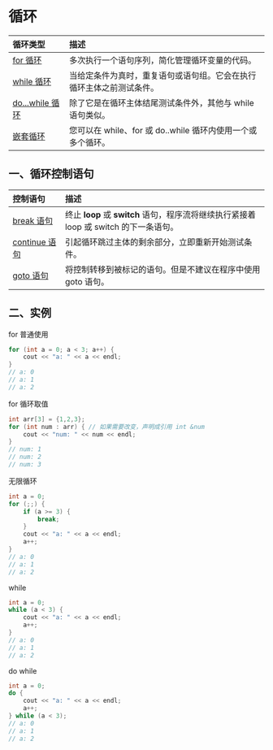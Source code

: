 # 循环

| 循环类型                                                     | 描述                                                         |
| :----------------------------------------------------------- | :----------------------------------------------------------- |
| [for 循环](https://www.runoob.com/cplusplus/cpp-for-loop.html) | 多次执行一个语句序列，简化管理循环变量的代码。               |
| [while 循环](https://www.runoob.com/cplusplus/cpp-while-loop.html) | 当给定条件为真时，重复语句或语句组。它会在执行循环主体之前测试条件。 |
| [do...while 循环](https://www.runoob.com/cplusplus/cpp-do-while-loop.html) | 除了它是在循环主体结尾测试条件外，其他与 while 语句类似。    |
| [嵌套循环](https://www.runoob.com/cplusplus/cpp-nested-loops.html) | 您可以在 while、for 或 do..while 循环内使用一个或多个循环。  |

## 一、循环控制语句

| 控制语句                                                     | 描述                                                         |
| :----------------------------------------------------------- | :----------------------------------------------------------- |
| [break 语句](https://www.runoob.com/cplusplus/cpp-break-statement.html) | 终止 **loop** 或 **switch** 语句，程序流将继续执行紧接着 loop 或 switch 的下一条语句。 |
| [continue 语句](https://www.runoob.com/cplusplus/cpp-continue-statement.html) | 引起循环跳过主体的剩余部分，立即重新开始测试条件。           |
| [goto 语句](https://www.runoob.com/cplusplus/cpp-goto-statement.html) | 将控制转移到被标记的语句。但是不建议在程序中使用 goto 语句。 |

## 二、实例

for 普通使用

```cpp
for (int a = 0; a < 3; a++) {
    cout << "a: " << a << endl;
}
// a: 0
// a: 1
// a: 2
```

for 循环取值

```cpp
int arr[3] = {1,2,3};
for (int num : arr) { // 如果需要改变，声明成引用 int &num
    cout << "num: " << num << endl;
}
// num: 1
// num: 2
// num: 3
```

无限循环

```cpp
int a = 0;
for (;;) {
    if (a >= 3) {
        break;
    }
    cout << "a: " << a << endl;
    a++;
}
// a: 0
// a: 1
// a: 2
```

while

```cpp
int a = 0;
while (a < 3) {
    cout << "a: " << a << endl;
    a++;
}
// a: 0
// a: 1
// a: 2
```

do while

```cpp
int a = 0;
do {
    cout << "a: " << a << endl;
    a++;
} while (a < 3);
// a: 0
// a: 1
// a: 2
```

